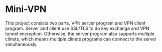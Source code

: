 # Mini-VPN
This project consists two parts, VPN server program and VPN client program. Server and client use SSL/TLS to do key exchange and VPN tunnel encryption. Otherwise, the server program also supports multiple clinets, which means multiple clinets programs can connect to the server simultaneously. 
